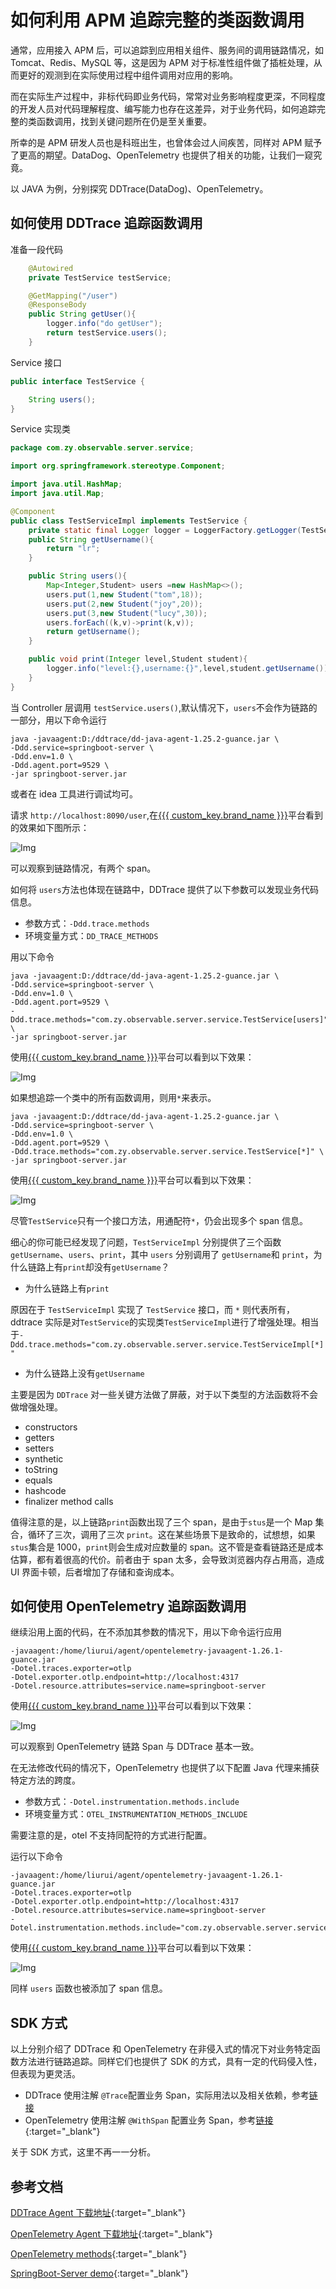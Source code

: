 # 如何利用 APM 追踪完整的类函数调用

通常，应用接入 APM 后，可以追踪到应用相关组件、服务间的调用链路情况，如 Tomcat、Redis、MySQL 等，这是因为 APM 对于标准性组件做了插桩处理，从而更好的观测到在实际使用过程中组件调用对应用的影响。

而在实际生产过程中，非标代码即业务代码，常常对业务影响程度更深，不同程度的开发人员对代码理解程度、编写能力也存在这差异，对于业务代码，如何追踪完整的类函数调用，找到关键问题所在仍是至关重要。

所幸的是 APM 研发人员也是科班出生，也曾体会过人间疾苦，同样对 APM 赋予了更高的期望。DataDog、OpenTelemetry 也提供了相关的功能，让我们一窥究竟。

以 JAVA 为例，分别探究 DDTrace(DataDog)、OpenTelemetry。


## 如何使用 DDTrace 追踪函数调用

准备一段代码

```java
    @Autowired
    private TestService testService;

    @GetMapping("/user")
    @ResponseBody
    public String getUser(){
        logger.info("do getUser");
        return testService.users();
    }

```

Service 接口

```java
public interface TestService {

    String users();
}

```

Service 实现类

```java
package com.zy.observable.server.service;

import org.springframework.stereotype.Component;

import java.util.HashMap;
import java.util.Map;

@Component
public class TestServiceImpl implements TestService {
    private static final Logger logger = LoggerFactory.getLogger(TestServiceImpl.class);
    public String getUsername(){
        return "lr";
    }

    public String users(){
        Map<Integer,Student> users =new HashMap<>();
        users.put(1,new Student("tom",18));
        users.put(2,new Student("joy",20));
        users.put(3,new Student("lucy",30));
        users.forEach((k,v)->print(k,v));
        return getUsername();
    }

    public void print(Integer level,Student student){
        logger.info("level:{},username:{}",level,student.getUsername());
    }
}
```

当 Controller 层调用 `testService.users()`,默认情况下，`users`不会作为链路的一部分，用以下命令运行

```shell
java -javaagent:D:/ddtrace/dd-java-agent-1.25.2-guance.jar \
-Ddd.service=springboot-server \
-Ddd.env=1.0 \
-Ddd.agent.port=9529 \
-jar springboot-server.jar
```
或者在 idea 工具进行调试均可。


请求 `http://localhost:8090/user`,在[{{{ custom_key.brand_name }}}](https://www.guance.com)平台看到的效果如下图所示：

![Img](../images/tracing_method_1.png)

可以观察到链路情况，有两个 span。

如何将 `users`方法也体现在链路中，DDTrace 提供了以下参数可以发现业务代码信息。

- 参数方式：`-Ddd.trace.methods`
- 环境变量方式：`DD_TRACE_METHODS`

用以下命令

```shell
java -javaagent:D:/ddtrace/dd-java-agent-1.25.2-guance.jar \
-Ddd.service=springboot-server \
-Ddd.env=1.0 \
-Ddd.agent.port=9529 \
-Ddd.trace.methods="com.zy.observable.server.service.TestService[users]" \
-jar springboot-server.jar
```

使用[{{{ custom_key.brand_name }}}](https://www.guance.com)平台可以看到以下效果：

![Img](../images/tracing_method_2.png)


如果想追踪一个类中的所有函数调用，则用`*`来表示。


```shell
java -javaagent:D:/ddtrace/dd-java-agent-1.25.2-guance.jar \
-Ddd.service=springboot-server \
-Ddd.env=1.0 \
-Ddd.agent.port=9529 \
-Ddd.trace.methods="com.zy.observable.server.service.TestService[*]" \
-jar springboot-server.jar
```

使用[{{{ custom_key.brand_name }}}](https://www.guance.com)平台可以看到以下效果：

![Img](../images/tracing_method_3.png)

尽管`TestService`只有一个接口方法，用通配符`*`，仍会出现多个 span 信息。

细心的你可能已经发现了问题，`TestServiceImpl` 分别提供了三个函数`getUsername`、`users`、`print`，其中 `users` 分别调用了 `getUsername`和 `print`，为什么链路上有`print`却没有`getUsername`？

- 为什么链路上有`print`

原因在于 `TestServiceImpl` 实现了 `TestService` 接口，而 `*` 则代表所有，ddtrace 实际是对`TestService`的实现类`TestServiceImpl`进行了增强处理。相当于`-Ddd.trace.methods="com.zy.observable.server.service.TestServiceImpl[*]"`

- 为什么链路上没有`getUsername`

主要是因为 `DDTrace` 对一些关键方法做了屏蔽，对于以下类型的方法函数将不会做增强处理。

- constructors
- getters
- setters
- synthetic
- toString
- equals
- hashcode
- finalizer method calls


值得注意的是，以上链路`print`函数出现了三个 span，是由于`stus`是一个 Map 集合，循环了三次，调用了三次 `print`。这在某些场景下是致命的，试想想，如果`stus`集合是 1000，`print`则会生成对应数量的 span。这不管是查看链路还是成本估算，都有着很高的代价。前者由于 span 太多，会导致浏览器内存占用高，造成 UI 界面卡顿，后者增加了存储和查询成本。


## 如何使用 OpenTelemetry 追踪函数调用

继续沿用上面的代码，在不添加其参数的情况下，用以下命令运行应用

```shell
-javaagent:/home/liurui/agent/opentelemetry-javaagent-1.26.1-guance.jar
-Dotel.traces.exporter=otlp
-Dotel.exporter.otlp.endpoint=http://localhost:4317
-Dotel.resource.attributes=service.name=springboot-server
```

使用[{{{ custom_key.brand_name }}}](https://www.guance.com)平台可以看到以下效果：

![Img](../images/tracing_method_4.png)

可以观察到 OpenTelemetry 链路 Span 与 DDTrace 基本一致。

在无法修改代码的情况下，OpenTelemetry 也提供了以下配置 Java 代理来捕获特定方法的跨度。

- 参数方式：`-Dotel.instrumentation.methods.include`
- 环境变量方式：`OTEL_INSTRUMENTATION_METHODS_INCLUDE`

需要注意的是，otel 不支持同配符的方式进行配置。

运行以下命令

```shell
-javaagent:/home/liurui/agent/opentelemetry-javaagent-1.26.1-guance.jar
-Dotel.traces.exporter=otlp
-Dotel.exporter.otlp.endpoint=http://localhost:4317
-Dotel.resource.attributes=service.name=springboot-server
-Dotel.instrumentation.methods.include="com.zy.observable.server.service.TestService[users]"
```

使用[{{{ custom_key.brand_name }}}](https://www.guance.com)平台可以看到以下效果：

![Img](../images/tracing_method_5.png)

同样 `users` 函数也被添加了 span 信息。


## SDK 方式

以上分别介绍了 DDTrace 和 OpenTelemetry 在非侵入式的情况下对业务特定函数方法进行链路追踪。同样它们也提供了 SDK 的方式，具有一定的代码侵入性，但表现为更灵活。

- DDTrace 使用注解 `@Trace`配置业务 Span，实际用法以及相关依赖，参考[链接](https://docs.guance.com/best-practices/insight/ddtrace-skill-api/#2)
- OpenTelemetry  使用注解 `@WithSpan` 配置业务 Span，参考[链接](https://github.com/lrwh/observable-demo/blob/main/springboot-opentelemetry-otlp-server/src/main/java/com/zy/observable/otel/controller/OtelController.java){:target="_blank"}

关于 SDK 方式，这里不再一一分析。

## 参考文档

[DDTrace Agent 下载地址](https://github.com/GuanceCloud/dd-trace-java/releases){:target="_blank"}

[OpenTelemetry Agent 下载地址](https://github.com/GuanceCloud/opentelemetry-java-instrumentation/releases){:target="_blank"}

[OpenTelemetry methods](https://opentelemetry.io/docs/instrumentation/java/automatic/annotations/#creating-spans-around-methods-with-otelinstrumentationmethodsinclude){:target="_blank"}

[SpringBoot-Server demo](https://github.com/lrwh/observable-demo/tree/main/springboot-server){:target="_blank"}